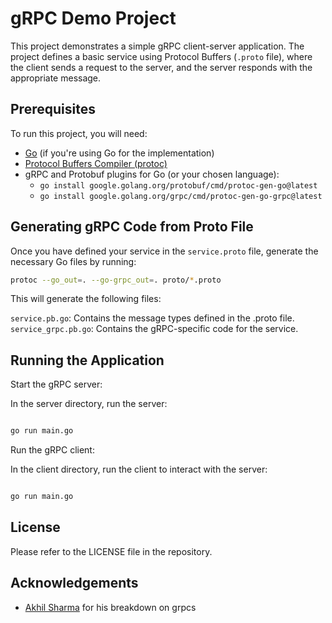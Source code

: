 # gRPC Demo Project

This project demonstrates a simple gRPC client-server application. The project defines a basic service using Protocol Buffers (`.proto` file), where the client sends a request to the server, and the server responds with the appropriate message.

## Prerequisites

To run this project, you will need:

- [Go](https://golang.org/dl/) (if you're using Go for the implementation)
- [Protocol Buffers Compiler (protoc)](https://grpc.io/docs/protoc-installation/)
- gRPC and Protobuf plugins for Go (or your chosen language):
  - `go install google.golang.org/protobuf/cmd/protoc-gen-go@latest`
  - `go install google.golang.org/grpc/cmd/protoc-gen-go-grpc@latest`

## Generating gRPC Code from Proto File

Once you have defined your service in the `service.proto` file, generate the necessary Go files by running:

```bash
protoc --go_out=. --go-grpc_out=. proto/*.proto
```

This will generate the following files:

`service.pb.go`: Contains the message types defined in the .proto file.
`service_grpc.pb.go`: Contains the gRPC-specific code for the service.

## Running the Application

Start the gRPC server:

In the server directory, run the server:

```bash

go run main.go
```

Run the gRPC client:

In the client directory, run the client to interact with the server:

```bash

go run main.go
```

## License

Please refer to the LICENSE file in the repository.

## Acknowledgements

- [Akhil Sharma](https://github.com/AkhilSharma90) for his breakdown on grpcs
